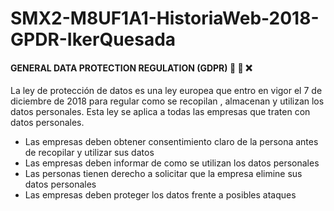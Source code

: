 # SMX2-M8UF1A1-HistoriaWeb-2018-GPDR-IkerQuesada

#### GENERAL DATA PROTECTION REGULATION (GDPR) :pencil: :office: :x:

La ley de protección de datos es una ley europea que entro en vigor el 7 de diciembre de 2018 para regular como se recopilan , almacenan y utilizan los datos personales. Esta ley se aplica a todas las empresas que traten con datos personales. 

- Las empresas deben obtener consentimiento claro de la persona antes de recopilar y utilizar sus datos
- Las empresas deben informar de como se utilizan los datos personales
- Las personas tienen derecho a solicitar que la empresa elimine sus datos personales 
- Las empresas deben proteger los datos frente a posibles ataques
